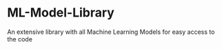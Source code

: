 # ML-Model-Library
An extensive library with all Machine Learning Models for easy access to the code

